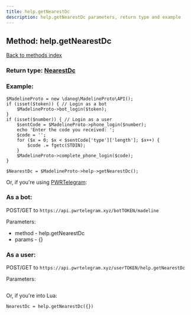 ```yaml
---
title: help.getNearestDc
description: help.getNearestDc parameters, return type and example
---
```

## Method: help.getNearestDc  
[Back to methods index](index.md)




### Return type: [NearestDc](../types/NearestDc.md)

### Example:


```
$MadelineProto = new \danog\MadelineProto\API();
if (isset($token)) { // Login as a bot
    $MadelineProto->bot_login($token);
}
if (isset($number)) { // Login as a user
    $sentCode = $MadelineProto->phone_login($number);
    echo 'Enter the code you received: ';
    $code = '';
    for ($x = 0; $x < $sentCode['type']['length']; $x++) {
        $code .= fgetc(STDIN);
    }
    $MadelineProto->complete_phone_login($code);
}

$NearestDc = $MadelineProto->help->getNearestDc();
```

Or, if you're using [PWRTelegram](https://pwrtelegram.xyz):

### As a bot:

POST/GET to `https://api.pwrtelegram.xyz/botTOKEN/madeline`

Parameters:

* method - help.getNearestDc
* params - {}



### As a user:

POST/GET to `https://api.pwrtelegram.xyz/userTOKEN/help.getNearestDc`

Parameters:

```

```

Or, if you're into Lua:

```
NearestDc = help.getNearestDc({})
```

